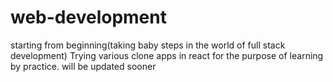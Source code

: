 # web-development
starting from beginning(taking baby steps in the world of full stack development)
Trying various clone apps in react for the purpose of learning by practice.
will be updated sooner
